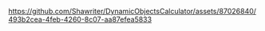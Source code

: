 

https://github.com/Shawriter/DynamicObjectsCalculator/assets/87026840/493b2cea-4feb-4260-8c07-aa87efea5833

